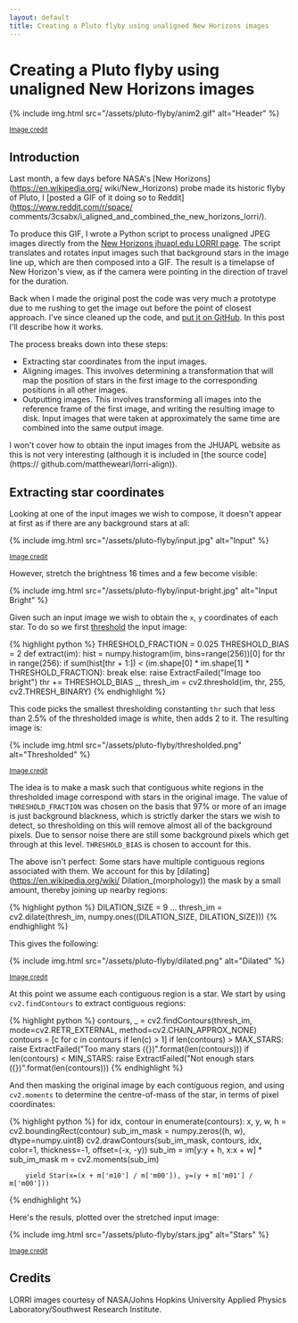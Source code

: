 ```yaml
---
layout: default
title: Creating a Pluto flyby using unaligned New Horizons images
---
```

# Creating a Pluto flyby using unaligned New Horizons images

{% include img.html src="/assets/pluto-flyby/anim2.gif" alt="Header" %}

<sup>[Image credit](#image_credits)</sup>

## Introduction

Last month, a few days before NASA's [New Horizons](https://en.wikipedia.org/
wiki/New_Horizons) probe made its historic flyby of Pluto, I [posted a GIF of
it doing so to Reddit](https://www.reddit.com/r/space/
comments/3csabx/i_aligned_and_combined_the_new_horizons_lorri/).

To produce this GIF, I wrote a Python script to process unaligned JPEG images
directly from the [New Horizons jhuapl.edu LORRI
page](http://pluto.jhuapl.edu/soc/Pluto-Encounter/index.php). The script
translates and rotates input images such that background stars in the image
line up, which are then composed into a GIF. The result is a timelapse of New
Horizon's view, as if the camera were pointing in the direction of travel for
the duration.

Back when I made the original post the code was very much a prototype due to me
rushing to get the image out before the point of closest approach. I've since
cleaned up the code, and [put it on
GitHub](https://github.com/matthewearl/lorri-align). In this post I'll describe
how it works.

The process breaks down into these steps:

* Extracting star coordinates from the input images.
* Aligning images. This involves determining a transformation that will map
  the position of stars in the first image to the corresponding positions in
  all other images.
* Outputting images. This involves transforming all images into the reference
  frame of the first image, and writing the resulting image to disk. Input
  images that were taken at approximately the same time are combined into the
  same output image.

I won't cover how to obtain the input images from the JHUAPL website as this is
not very interesting (although it is included in [the source code](https://
github.com/matthewearl/lorri-align)).

## Extracting star coordinates

Looking at one of the input images we wish to compose, it doesn't appear at
first as if there are any background stars at all:

{% include img.html src="/assets/pluto-flyby/input.jpg" alt="Input" %}

<sup>[Image credit](#image_credits)</sup>

However, stretch the brightness 16 times and a few become visible:

{% include img.html src="/assets/pluto-flyby/input-bright.jpg" alt="Input Bright" %}

Given such an input image we wish to obtain the `x`, `y` coordinates of each
star.  To do so we first
[threshold](https://en.wikipedia.org/wiki/Thresholding_(image_processing)) the
input image:

{% highlight python %}
THRESHOLD_FRACTION = 0.025
THRESHOLD_BIAS = 2
def extract(im):
    hist = numpy.histogram(im, bins=range(256))[0]
    for thr in range(256):
        if sum(hist[thr + 1:]) < (im.shape[0] * im.shape[1] *
                                  THRESHOLD_FRACTION):
            break
    else:
        raise ExtractFailed("Image too bright")
    thr += THRESHOLD_BIAS
    _, thresh_im = cv2.threshold(im, thr, 255, cv2.THRESH_BINARY)
{% endhighlight %}

This code picks the smallest thresholding constanting `thr` such that less than
2.5% of the thresholded image is white, then adds 2 to it. The resulting image
is:

{% include img.html src="/assets/pluto-flyby/thresholded.png" alt="Thresholded" %}

<sup>[Image credit](#image_credits)</sup>

The idea is to make a mask such that contiguous white regions in the
thresholded image correspond with stars in the original image. The value of
`THRESHOLD_FRACTION` was chosen on the basis that 97% or more of an image is
just background blackness, which is strictly darker the stars we wish to
detect, so thresholding on this will remove almost all of the background
pixels. Due to sensor noise there are still some background pixels which get
through at this level. `THRESHOLD_BIAS` is chosen to account for this.

The above isn't perfect: Some stars have multiple contiguous regions associated
with them. We account for this by [dilating](https://en.wikipedia.org/wiki/
Dilation_(morphology)) the mask by a small amount, thereby joining up nearby
regions:

{% highlight python %}
    DILATION_SIZE = 9
    ...
    thresh_im = cv2.dilate(thresh_im, numpy.ones((DILATION_SIZE,
                                                  DILATION_SIZE)))
{% endhighlight %}

This gives the following:

{% include img.html src="/assets/pluto-flyby/dilated.png" alt="Dilated" %}

<sup>[Image credit](#image_credits)</sup>

At this point we assume each contiguous region is a star. We start by using
`cv2.findContours` to extract contiguous regions:

{% highlight python %}
    contours, _ = cv2.findContours(thresh_im, mode=cv2.RETR_EXTERNAL,
                                   method=cv2.CHAIN_APPROX_NONE)
    contours = [c for c in contours if len(c) > 1]
    if len(contours) > MAX_STARS:
        raise ExtractFailed("Too many stars ({})".format(len(contours)))
    if len(contours) < MIN_STARS:
        raise ExtractFailed("Not enough stars ({})".format(len(contours)))
{% endhighlight %}

And then masking the original image by each contiguous region, and using
`cv2.moments` to determine the centre-of-mass of the star, in terms of pixel
coordinates:

{% highlight python %}
    for idx, contour in enumerate(contours):
        x, y, w, h = cv2.boundingRect(contour)
        sub_im_mask = numpy.zeros((h, w), dtype=numpy.uint8)
        cv2.drawContours(sub_im_mask,
                         contours,
                         idx,
                         color=1,
                         thickness=-1,
                         offset=(-x, -y))
        sub_im = im[y:y + h, x:x + w] * sub_im_mask
        m = cv2.moments(sub_im)

        yield Star(x=(x + m['m10'] / m['m00']), y=(y + m['m01'] / m['m00']))
{% endhighlight %}

Here's the resuls, plotted over the stretched input image:

{% include img.html src="/assets/pluto-flyby/stars.jpg" alt="Stars" %}

<sup>[Image credit](#image_credits)</sup>

## Credits

<a id="image_credits" />
LORRI images courtesy of NASA/Johns Hopkins University Applied Physics
Laboratory/Southwest Research Institute.

